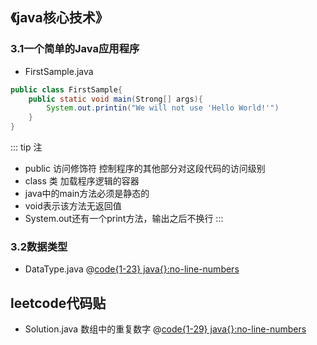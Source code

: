 ## 《java核心技术》

### 3.1一个简单的Java应用程序
- FirstSample.java
```java
public class FirstSample{
    public static void main(Strong[] args){
        System.out.printin("We will not use 'Hello World!'")
    }
}
```
::: tip 注
- public 访问修饰符 控制程序的其他部分对这段代码的访问级别
- class 类 加载程序逻辑的容器
- java中的main方法必须是静态的
- void表示该方法无返回值
- System.out还有一个print方法，输出之后不换行
:::

### 3.2数据类型
- DataType.java
@[code{1-23} java{}:no-line-numbers](./res/ch3_2/DataType/DataType.java)


## leetcode代码贴
- Solution.java 数组中的重复数字
@[code{1-29} java{}:no-line-numbers](./leetcode/003/solution.java)